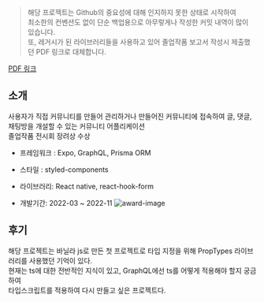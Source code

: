 > 해당 프로젝트는 Github의 중요성에 대해 인지하지 못한 상태로 시작하여  
> 최소한의 컨벤션도 없이 단순 백업용으로 아무렇게나 작성한 커밋 내역이 많이 있습니다.  
> 또, 레거시가 된 라이브러리들을 사용하고 있어 졸업작품 보고서 작성시 제출했던 PDF 링크로 대체합니다.

[PDF 링크](https://sae.kangnam.ac.kr/comm/cmnFile/download.do?encFileGrpSeq=4f774a85ee1c244fb2d7942c12bb1e79&encFileSeq=c3bdef1247f09487f2e42c3026e536b0)

## 소개

사용자가 직접 커뮤니티를 만들어 관리하거나 만들어진 커뮤니티에 접속하여 글, 댓글, 채팅방을 개설할 수 있는 커뮤니티 어플리케이션  
졸업작품 전시회 장려상 수상

- 프레임워크 : Expo, GraphQL, Prisma ORM

- 스타일 : styled-components

- 라이브러리: React native, react-hook-form

- 개발기간: 2022-03 ~ 2022-11
  ![award-image](/images/strandImages/award.png)

## 후기

해당 프로젝트는 바닐라 js로 만든 첫 프로젝트로 타입 지정을 위해 PropTypes 라이브러리를 사용했던 기억이 있다.  
현재는 ts에 대한 전반적인 지식이 있고, GraphQL에선 ts를 어떻게 적용해야 할지 궁금하여  
타입스크립트를 적용하여 다시 만들고 싶은 프로젝트다.
